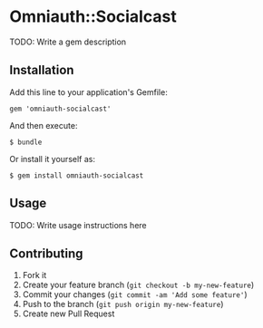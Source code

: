 # Omniauth::Socialcast

TODO: Write a gem description

## Installation

Add this line to your application's Gemfile:

    gem 'omniauth-socialcast'

And then execute:

    $ bundle

Or install it yourself as:

    $ gem install omniauth-socialcast

## Usage

TODO: Write usage instructions here

## Contributing

1. Fork it
2. Create your feature branch (`git checkout -b my-new-feature`)
3. Commit your changes (`git commit -am 'Add some feature'`)
4. Push to the branch (`git push origin my-new-feature`)
5. Create new Pull Request
